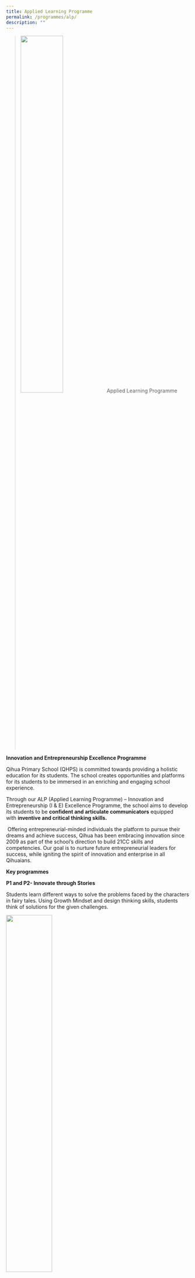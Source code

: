 ```yaml
---
title: Applied Learning Programme
permalink: /programmes/alp/
description: ""
---
```

><img src="/images/Programmes/No-name.jpeg"  
     style="width:50%">
>Applied Learning Programme

**Innovation and Entrepreneurship Excellence Programme**

Qihua Primary School (QHPS) is committed towards providing a holistic education for its students. The school creates opportunities and platforms for its students to be immersed in an enriching and engaging school experience.

Through our ALP (Applied Learning Programme) – Innovation and Entrepreneurship (I & E) Excellence Programme, the school aims to develop its students to be **confident and articulate communicators** equipped with **inventive and critical thinking skills.**

 Offering entrepreneurial-minded individuals the platform to pursue their dreams and achieve success, Qihua has been embracing innovation since 2009 as part of the school’s direction to build 21CC skills and competencies. Our goal is to nurture future entrepreneurial leaders for success, while igniting the spirit of innovation and enterprise in all Qihuaians.

**Key programmes**

**P1 and P2- Innovate through Stories**

Students learn different ways to solve the problems faced by the characters in fairy tales. Using Growth Mindset and design thinking skills, students think of solutions for the given challenges.

<img src="/images/Programmes/ALP%201.jpeg"  
     style="width:50%">

<img src="/images/Programmes/ALP%202.jpeg"  
     style="width:50%">

**P3 Interdisciplinary Project Work (IPW) – Sail Car**

Inter-disciplinary Project Work (IPW) for P3 , enabled students to acquire skills like design thinking, collaboration, communication and independent learning, Hence our budding Qihua engineers created, experimented and raced their unique designs in the classrooms.

<img src="/images/Programmes/ALP%203.jpeg"  
     style="width:50%">


<img src="/images/Programmes/ALP%204.jpeg"  
     style="width:50%">


<img src="/images/Programmes/ALP%205.jpeg"  
     style="width:50%">


**P4 – Make the Change**

P4 students attended a Social Entrepreneurship Innovation Programme, Make-The-Change which helped students to recognise the various social issues faced in our communities. This programme inculcated positive values and habits through exposure to real life situations and case studies. Students were then given the opportunity to actualise their innovative solutions through a social campaign based on design thinking skills.

<img src="/images/Programmes/ALP%206.jpg"  
     style="width:40%">


<img src="/images/Programmes/ALP%207.jpg"  
     style="width:50%">


<img src="/images/Programmes/ALP%208.jpg"  
     style="width:50%">


**P5 – Interdisciplinary Project Work (IPW) – Micro:bit**

Our P5 students discovered for themselves the magic of coding and the joy in inventing products of their imagination. During the project, our futuristic young wizards battled with time to innovate and invent products! They toggled with the micro:bit codings and brainstormed for ideas to build fitness products and design games for varying target groups. They whisked through the design thinking process to integrate micro:bit with their designs.

![](/images/Programmes/ALP%209.jpg)

![](/images/Programmes/ALP%2010.jpeg)

**P5 – IvP (Innovation Programme)**

Twenty of our Primary 5 students took part in IvP (Innovation Programme), a eight-month programme overseen by the MOE GEP branch. Guided by their teacher mentors, the students learnt skills which included problem-finding, idea generation and prototyping.

![](/images/Programmes/ALP%2011.jpg)

![](/images/Programmes/ALP%2012.jpg)

**P6 – Bizkid$**

P6 students participated in a 4-week I&E programme under the guidance of their teachers to come up with innovative products using problem solving techniques such as ideation and design thinking.This post PSLE programme also introduced students to financial literacy and entrepreneurship.

**InnoJOY Fest**

InnoJOY is a platform to showcase our students’ innovative works and develop their confidence and communication skills . Through this platform, the innovation and entrepreneurship spirit is encouraged among staff and students.

![](/images/Programmes/ALP%2013.jpg)

![](/images/Programmes/ALP%2014.jpg)

![](/images/Programmes/ALP%2015.jpg)
